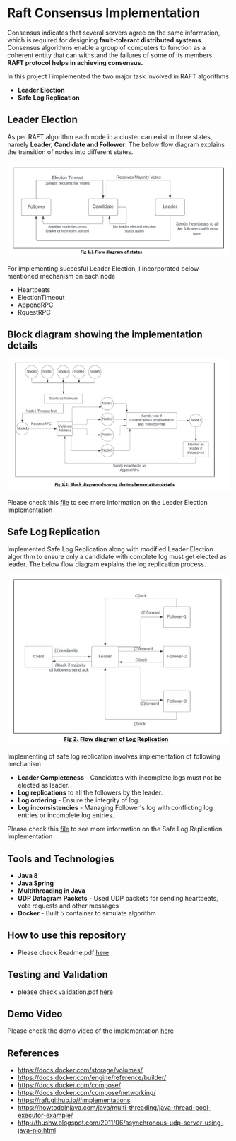 # **Raft Consensus Implementation**

Consensus indicates that several servers agree on the same information, which is required for designing **fault-tolerant distributed systems**. 
Consensus algorithms enable a group of computers to function as a coherent entity that can withstand the failures of some of its members.
**RAFT protocol helps in achieving consensus.**

In this project I implemented the two major task involved in RAFT algorithms
* **Leader Election**
* **Safe Log Replication**

## Leader Election
As per RAFT algorithm each node in a cluster can exist in three states, namely **Leader, Candidate and Follower**.
The below flow diagram explains the transition of nodes into different states.



<p align="center">
<img src="ReadmeImages/Capture1.1.JPG">
</p>

For implementing succesful Leader Election, I incorporated below mentioned mechanism on each node

* Heartbeats
* ElectionTimeout
* AppendRPC
* RquestRPC


## Block diagram showing the implementation details

<p align="center">
<img src="ReadmeImages/Capture3.JPG">
</p>


Please check this [file](https://github.com/akdev121/RaftImplementation/blob/9b0b2ec1847b24316bcb2a13a47a3cc24a20e982/Report/Implementation.pdf) to see more information on the Leader Election Implementation

## Safe Log Replication
Implemented Safe Log Replication along with modified Leader Election algorithm to ensure only a candidate with complete log must get 
elected as leader. The below flow diagram explains the log replication process.

<p align="center">
<img src="ReadmeImages/Capture2.JPG">
</p>

Implementing of safe log replication involves implementation of following mechanism
* **Leader Completeness** - Candidates with incomplete logs must not be elected as leader.
* **Log replications** to all the followers by the leader.
* **Log ordering** - Ensure the integrity of log.
* **Log inconsistencies** - Managing Follower's log with conflicting log entries or incomplete log entries.

Please check this [file](https://github.com/akdev121/RaftImplementation/blob/9b0b2ec1847b24316bcb2a13a47a3cc24a20e982/Report/Implementation.pdf) to see more information on the Safe Log Replication Implementation

## Tools and Technologies
* **Java 8**
* **Java Spring**
* **Multithreading in Java**
* **UDP Datagram Packets** - Used UDP packets for sending heartbeats, vote requests and other messages
* **Docker** - Built 5 container to simulate algorithm

## How to use this repository
* Please check Readme.pdf [here](https://github.com/akdev121/RaftImplementation/blob/9b0b2ec1847b24316bcb2a13a47a3cc24a20e982/Readme/Readme.pdf)

## Testing and Validation
* please check validation.pdf [here](https://github.com/akdev121/RaftImplementation/blob/9b0b2ec1847b24316bcb2a13a47a3cc24a20e982/Report/Validation.pdf) 

## Demo Video
Please check the demo video of the implementation [here](https://github.com/akdev121/RaftImplementation/tree/master/DemoVideo)


## References
* https://docs.docker.com/storage/volumes/
* https://docs.docker.com/engine/reference/builder/
* https://docs.docker.com/compose/
* https://docs.docker.com/compose/networking/
* https://raft.github.io/#implementations
* https://howtodoinjava.com/java/multi-threading/java-thread-pool-executor-example/
* http://thushw.blogspot.com/2011/06/asynchronous-udp-server-using-java-nio.html
